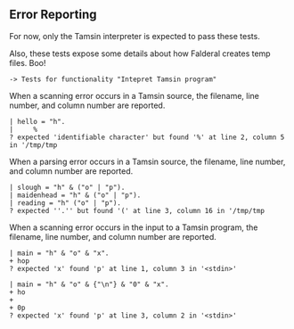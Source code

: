 Error Reporting
---------------

For now, only the Tamsin interpreter is expected to pass these tests.

Also, these tests expose some details about how Falderal creates temp files.
Boo!

    -> Tests for functionality "Intepret Tamsin program"

When a scanning error occurs in a Tamsin source, the filename, line number,
and column number are reported.

    | hello = "h".
    |     %
    ? expected 'identifiable character' but found '%' at line 2, column 5 in '/tmp/tmp

When a parsing error occurs in a Tamsin source, the filename, line number,
and column number are reported.

    | slough = "h" & ("o" | "p").
    | maidenhead = "h" & ("o" | "p").
    | reading = "h" ("o" | "p").
    ? expected ''.'' but found '(' at line 3, column 16 in '/tmp/tmp

When a scanning error occurs in the input to a Tamsin program, the filename,
line number, and column number are reported.

    | main = "h" & "o" & "x".
    + hop
    ? expected 'x' found 'p' at line 1, column 3 in '<stdin>'

    | main = "h" & "o" & {"\n"} & "0" & "x".
    + ho
    + 
    + 0p
    ? expected 'x' found 'p' at line 3, column 2 in '<stdin>'
